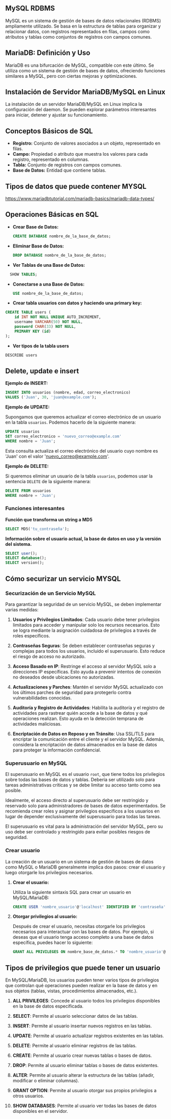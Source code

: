 ## **MySQL RDBMS**
MySQL es un sistema de gestión de bases de datos relacionales (RDBMS) ampliamente utilizado. Se basa en la estructura de tablas para organizar y relacionar datos, con registros representados en filas, campos como atributos y tablas como conjuntos de registros con campos comunes.

## **MariaDB: Definición y Uso**
MariaDB es una bifurcación de MySQL, compatible con este último. Se utiliza como un sistema de gestión de bases de datos, ofreciendo funciones similares a MySQL, pero con ciertas mejoras y optimizaciones.

## **Instalación de Servidor MariaDB/MySQL en Linux**
La instalación de un servidor MariaDB/MySQL en Linux implica la configuración del daemon. Se pueden explorar parámetros interesantes para iniciar, detener y ajustar su funcionamiento.

## **Conceptos Básicos de SQL**
- **Registro:** Conjunto de valores asociados a un objeto, representado en filas.
- **Campo:** Propiedad o atributo que muestra los valores para cada registro, representado en columnas.
- **Tabla:** Conjunto de registros con campos comunes.
- **Base de Datos:** Entidad que contiene tablas.

## Tipos de datos que puede contener MYSQL
https://www.mariadbtutorial.com/mariadb-basics/mariadb-data-types/

## **Operaciones Básicas en SQL**

- **Crear Base de Datos:**
  ```sql
  CREATE DATABASE nombre_de_la_base_de_datos;
  ```
- **Eliminar Base de Datos:**
  ```sql
  DROP DATABASE nombre_de_la_base_de_datos;
  ```
- **Ver Tablas de una Base de Datos:**
```sql
  SHOW TABLES;
```
- **Conectarse a una Base de Datos:**
  ```sql
  USE nombre_de_la_base_de_datos;
  ```

- **Crear tabla usuarios con datos y haciendo una primary key:**
```sql
CREATE TABLE users (
    id INT NOT NULL UNIQUE AUTO_INCREMENT,
    username VARCHAR(50) NOT NULL,
    password CHAR(33) NOT NULL,
    PRIMARY KEY (id)
);
```
- **Ver tipos de la tabla users**
```sql
DESCRIBE users
```

## Delete, update e insert

**Ejemplo de INSERT:**
```sql
INSERT INTO usuarios (nombre, edad, correo_electronico)
VALUES ('Juan', 30, 'juan@example.com');
```

**Ejemplo de UPDATE:**

Supongamos que queremos actualizar el correo electrónico de un usuario en la tabla `usuarios`. Podemos hacerlo de la siguiente manera:

```sql
UPDATE usuarios
SET correo_electronico = 'nuevo_correo@example.com'
WHERE nombre = 'Juan';
```

Esta consulta actualiza el correo electrónico del usuario cuyo nombre es 'Juan' con el valor 'nuevo_correo@example.com'.

**Ejemplo de DELETE:**

Si queremos eliminar un usuario de la tabla `usuarios`, podemos usar la sentencia `DELETE` de la siguiente manera:

```sql
DELETE FROM usuarios
WHERE nombre = 'Juan';
```

### Funciones interesantes

**Función que transforma un string a MD5**
```sql
SELECT MD5('tu_contraseña');
```

**Información sobre el usuario actual, la base de datos en uso y la versión del sistema.**
```sql
SELECT user();
SELECT database();
SELECT version();
```

## Cómo securizar un servicio MYSQL
### Securización de un Servicio MySQL

Para garantizar la seguridad de un servicio MySQL, se deben implementar varias medidas:

1. **Usuarios y Privilegios Limitados**: Cada usuario debe tener privilegios limitados para acceder y manipular solo los recursos necesarios. Esto se logra mediante la asignación cuidadosa de privilegios a través de roles específicos.

2. **Contraseñas Seguras**: Se deben establecer contraseñas seguras y complejas para todos los usuarios, incluido el superusuario. Esto reduce el riesgo de acceso no autorizado.

3. **Acceso Basado en IP**: Restringe el acceso al servidor MySQL solo a direcciones IP específicas. Esto ayuda a prevenir intentos de conexión no deseados desde ubicaciones no autorizadas.

4. **Actualizaciones y Parches**: Mantén el servidor MySQL actualizado con los últimos parches de seguridad para protegerlo contra vulnerabilidades conocidas.

5. **Auditoría y Registro de Actividades**: Habilita la auditoría y el registro de actividades para rastrear quién accede a la base de datos y qué operaciones realizan. Esto ayuda en la detección temprana de actividades maliciosas.

6. **Encriptación de Datos en Reposo y en Tránsito**: Usa SSL/TLS para encriptar la comunicación entre el cliente y el servidor MySQL. Además, considera la encriptación de datos almacenados en la base de datos para proteger la información confidencial.

### Superusuario en MySQL

El superusuario en MySQL es el usuario `root`, que tiene todos los privilegios sobre todas las bases de datos y tablas. Debería ser utilizado solo para tareas administrativas críticas y se debe limitar su acceso tanto como sea posible.

Idealmente, el acceso directo al superusuario debe ser restringido y reservado solo para administradores de bases de datos experimentados. Se recomienda crear roles y asignar privilegios específicos a los usuarios en lugar de depender exclusivamente del superusuario para todas las tareas.

El superusuario es vital para la administración del servidor MySQL, pero su uso debe ser controlado y restringido para evitar posibles riesgos de seguridad.

### Crear usuario
La creación de un usuario en un sistema de gestión de bases de datos como MySQL o MariaDB generalmente implica dos pasos: crear el usuario y luego otorgarle los privilegios necesarios.

1. **Crear el usuario:**
   
   Utiliza la siguiente sintaxis SQL para crear un usuario en MySQL/MariaDB:

   ```sql
   CREATE USER 'nombre_usuario'@'localhost' IDENTIFIED BY 'contraseña';
   ```

2. **Otorgar privilegios al usuario:**

   Después de crear el usuario, necesitas otorgarle los privilegios necesarios para interactuar con las bases de datos. Por ejemplo, si deseas que el usuario tenga acceso completo a una base de datos específica, puedes hacer lo siguiente:

   ```sql
   GRANT ALL PRIVILEGES ON nombre_base_de_datos.* TO 'nombre_usuario'@'localhost';
   ```
## Tipos de privilegios que puede tener un usuario

En MySQL/MariaDB, los usuarios pueden tener varios tipos de privilegios que controlan qué operaciones pueden realizar en la base de datos y en sus objetos (tablas, vistas, procedimientos almacenados, etc.).

1. **ALL PRIVILEGES**: Concede al usuario todos los privilegios disponibles en la base de datos especificada.

2. **SELECT**: Permite al usuario seleccionar datos de las tablas.

3. **INSERT**: Permite al usuario insertar nuevos registros en las tablas.

4. **UPDATE**: Permite al usuario actualizar registros existentes en las tablas.

5. **DELETE**: Permite al usuario eliminar registros de las tablas.

6. **CREATE**: Permite al usuario crear nuevas tablas o bases de datos.

7. **DROP**: Permite al usuario eliminar tablas o bases de datos existentes.

8. **ALTER**: Permite al usuario alterar la estructura de las tablas (añadir, modificar o eliminar columnas).

9. **GRANT OPTION**: Permite al usuario otorgar sus propios privilegios a otros usuarios.

10. **SHOW DATABASES**: Permite al usuario ver todas las bases de datos disponibles en el servidor.

